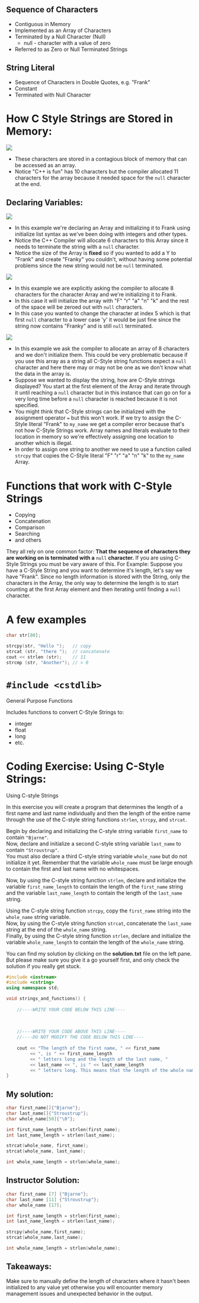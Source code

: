 ## Sequence of Characters

- Contiguous in Memory
- Implemented as an Array of Characters
- Terminated by a Null Character (Null)
	- null - character with a value of zero
- Referred to as Zero or Null Terminated Strings

## String Literal

- Sequence of Characters in Double Quotes, e.g. "Frank"
- Constant
- Terminated with Null Character

# How C Style Strings are Stored in Memory:

![](Pictures/How%20C%20Strings%20Stored%20in%20Memory.png)

- These characters are stored in a contagious block of memory that can be accessed as an array. 
- Notice "C++ is fun" has 10 characters but the compiler allocated 11 characters for the array because it needed space for the `null` character at the end.

## Declaring Variables:

![](Pictures/Frank%20in%20Memory.png)

- In this example we're declaring an Array and initializing it to Frank using initialize list syntax as we've been doing with integers and other types.
- Notice the C++ Compiler will allocate 6 characters to this Array since it needs to terminate the string with a `null` character.
- Notice the size of the Array is **fixed** so if you wanted to add a Y to "Frank" and create "Franky" you couldn't, without having some potential problems since the new string would not be `null` terminated.

![](Pictures/Initialize%20String%20to%208.png)

- In this example we are explicitly asking the compiler to allocate 8 characters for the character Array and we're initializing it to Frank.
- In this case it will initialize the array with "F" "r" "a" "n" "k" and the rest of the space will be zeroed out with `null` characters.
- In this case you wanted to change the character at index 5 which is that first `null` character to a lower case 'y' it would be just fine since the string now contains "Franky" and is still `null` terminated.

![](Pictures/Initialize%20without%20Data.png)

- In this example we ask the compiler to allocate an array of 8 characters and we don't initialize them. This could be very problematic because if you use this array as a string all C-Style string functions expect a `null` character and here there may or may not be one as we don't know what the data in the array is.
- Suppose we wanted to display the string, how are C-Style strings displayed? You start at the first element of the Array and iterate through it until reaching a `null` character but in this instance that can go on for a very long time before a `null` character is reached because it is not specified.
- You might think that C-Style strings can be initialized with the assignment operator `=` but this won't work. If we try to assign the C-Style literal "Frank" to `my_name` we get a compiler error because that's not how C-Style Strings work. Array names and literals evaluate to their location in memory so we're effectively assigning one location to another which is illegal.
- In order to assign one string to another we need to use a function called `strcpy` that copies the C-Style literal "F" "r" "a" "n" "k" to the `my_name` Array.

# Functions that work with C-Style Strings

- Copying
- Concatenation
- Comparison
- Searching
- and others

They all rely on one common factor: **That the sequence of characters they are working on is terminated with a** `null` **character.** If you are using C-Style Strings you must be vary aware of this. For Example: Suppose you have a C-Style String and you want to determine it's length, let's say we have "Frank". Since no length information is stored with the String, only the characters in the Array, the only way to determine the length is to start counting at the first Array element and then iterating until finding a `null` character.

# A few examples

```cpp
char str[80];

strcpy(str, "Hello ");   // copy
strcat (str, "there ");  // concatenate
cout << strlen (str);    // 11
strcmp (str, "Another"); // > 0

```

# `#include <cstdlib>`

General Purpose Functions

Includes functions to convert C-Style Strings to:

- integer
- float
- long
- etc.

# Coding Exercise: Using C-Style Strings:

Using C-style Strings

In this exercise you will create a program that determines the length of a first name and last name individually and then the length of the entire name through the use of the C-style string functions `strlen`, `strcpy`, and `strcat`.

Begin by declaring and initializing the C-style string variable `first_name` to contain `"Bjarne"`.  
Now, declare and initialize a second C-style string variable `last_name` to contain `"Stroustrup"`.  
You must also declare a third C-style string variable `whole_name` but do not initialize it yet. Remember that the variable `whole_name` must be large enough to contain the first and last name with no whitespaces.  
  
Now, by using the C-style string function `strlen`, declare and initialize the variable `first_name_length` to contain the length of the `first_name` string and the variable `last_name_length` to contain the length of the `last_name` string.

  
Using the C-style string function `strcpy`, copy the `first_name` string into the `whole_name` string variable.  
Now, by using the C-style string function `strcat`, concatenate the `last_name` string at the end of the `whole_name` string.  
Finally, by using the C-style string function `strlen`, declare and initialize the variable `whole_name_length` to contain the length of the `whole_name` string.

You can find my solution by clicking on the **solution.txt** file on the left pane. But please make sure you give it a go yourself first, and only check the solution if you really get stuck.

```cpp
#include <iostream>
#include <cstring>
using namespace std;

void strings_and_functions() {
    
    //----WRITE YOUR CODE BELOW THIS LINE----
    
    
    
    //----WRITE YOUR CODE ABOVE THIS LINE----
    //----DO NOT MODIFY THE CODE BELOW THIS LINE----
    
    cout << "The length of the first name, " << first_name 
	     << ", is " << first_name_length 
	     << " letters long and the length of the last name, " 
	     << last_name << ", is " << last_name_length 
	     << " letters long. This means that the length of the whole name              must be " << whole_name_length << " letters long.";
}
```

## My solution:

```cpp
char first_name[]{"Bjarne"};
char last_name[]{"Stroustrup"};
char whole_name[50]{"\0"};

int first_name_length = strlen(first_name);
int last_name_length = strlen(last_name);

strcat(whole_name, first_name);
strcat(whole_name, last_name);

int whole_name_length = strlen(whole_name);
```

## Instructor Solution:

```cpp
char first_name [7] {"Bjarne"};
char last_name [11] {"Stroustrup"};
char whole_name [17];

int first_name_length = strlen(first_name);
int last_name_length = strlen(last_name);

strcpy(whole_name,first_name);
strcat(whole_name,last_name);

int whole_name_length = strlen(whole_name);
```

## Takeaways:

Make sure to manually define the length of characters where it hasn't been initialized to any value yet otherwise you will encounter memory management issues and unexpected behavior in the output.